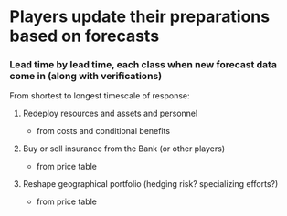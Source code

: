 # Players update their preparations based on forecasts 

### Lead time by lead time, each class when new forecast data come in (along with verifications) 

From shortest to longest timescale of response: 

1. Redeploy resources and assets and personnel
	* from costs and conditional benefits 

2. Buy or sell insurance from the Bank (or other players) 
	* from price table 

3. Reshape geographical portfolio (hedging risk? specializing efforts?)  
	* from price table 